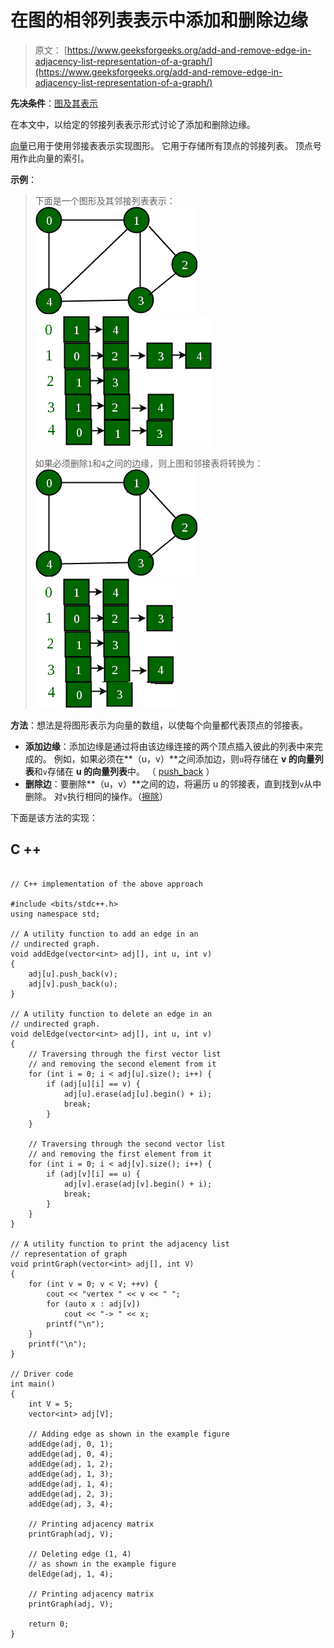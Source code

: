 # 在图的相邻列表表示中添加和删除边缘

> 原文： [https://www.geeksforgeeks.org/add-and-remove-edge-in-adjacency-list-representation-of-a-graph/](https://www.geeksforgeeks.org/add-and-remove-edge-in-adjacency-list-representation-of-a-graph/)

**先决条件**：[图及其表示](https://www.geeksforgeeks.org/graph-and-its-representations/)

在本文中，以给定的邻接列表表示形式讨论了添加和删除边缘。

[向量](http://www.geeksforgeeks.org/vector-in-cpp-stl/)已用于使用邻接表表示实现图形。 它用于存储所有顶点的邻接列表。 顶点号用作此向量的索引。

**示例**：

> 下面是一个图形及其邻接列表表示：
> ![](img/d6c07f8a0da03ab5169848d80e7d068a.png) ![](img/66667b9b55b2625d1b01cb30931d1456.png)
> 
> 如果必须删除`1`和`4`之间的边缘，则上图和邻接表将转换为：
> ![](img/a1819464173409231652624a4ef3cfea.png) ![](img/d80ff7d74420b33f7eeef9d0620638d2.png)

**方法**：想法是将图形表示为向量的数组，以使每个向量都代表顶点的邻接表。

*   **添加边缘**：添加边缘是通过将由该边缘连接的两个顶点插入彼此的列表中来完成的。 例如，如果必须在**（u，v）**之间添加边，则`u`将存储在 **v 的向量列表**和`v`存储在 **u 的向量列表**中。 （ [push_back](https://www.geeksforgeeks.org/vectorpush_back-vectorpop_back-c-stl/) ）
*   **删除边**：要删除**（u，v）**之间的边，将遍历 u 的邻接表，直到找到`v`从中删除。 对`v`执行相同的操作。（[擦除](https://www.geeksforgeeks.org/vectorclear-vectorerase-c-stl/)）

下面是该方法的实现：

## C ++

```

// C++ implementation of the above approach 

#include <bits/stdc++.h> 
using namespace std; 

// A utility function to add an edge in an 
// undirected graph. 
void addEdge(vector<int> adj[], int u, int v) 
{ 
    adj[u].push_back(v); 
    adj[v].push_back(u); 
} 

// A utility function to delete an edge in an 
// undirected graph. 
void delEdge(vector<int> adj[], int u, int v) 
{ 
    // Traversing through the first vector list 
    // and removing the second element from it 
    for (int i = 0; i < adj[u].size(); i++) { 
        if (adj[u][i] == v) { 
            adj[u].erase(adj[u].begin() + i); 
            break; 
        } 
    } 

    // Traversing through the second vector list 
    // and removing the first element from it 
    for (int i = 0; i < adj[v].size(); i++) { 
        if (adj[v][i] == u) { 
            adj[v].erase(adj[v].begin() + i); 
            break; 
        } 
    } 
} 

// A utility function to print the adjacency list 
// representation of graph 
void printGraph(vector<int> adj[], int V) 
{ 
    for (int v = 0; v < V; ++v) { 
        cout << "vertex " << v << " "; 
        for (auto x : adj[v]) 
            cout << "-> " << x; 
        printf("\n"); 
    } 
    printf("\n"); 
} 

// Driver code 
int main() 
{ 
    int V = 5; 
    vector<int> adj[V]; 

    // Adding edge as shown in the example figure 
    addEdge(adj, 0, 1); 
    addEdge(adj, 0, 4); 
    addEdge(adj, 1, 2); 
    addEdge(adj, 1, 3); 
    addEdge(adj, 1, 4); 
    addEdge(adj, 2, 3); 
    addEdge(adj, 3, 4); 

    // Printing adjacency matrix 
    printGraph(adj, V); 

    // Deleting edge (1, 4) 
    // as shown in the example figure 
    delEdge(adj, 1, 4); 

    // Printing adjacency matrix 
    printGraph(adj, V); 

    return 0; 
} 

```